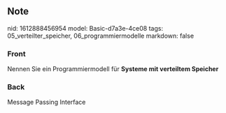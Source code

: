 ## Note
nid: 1612888456954
model: Basic-d7a3e-4ce08
tags: 05_verteilter_speicher, 06_programmiermodelle
markdown: false

### Front
Nennen Sie ein Programmiermodell für <b>Systeme mit verteiltem
Speicher</b>

### Back
Message Passing Interface
